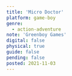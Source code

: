 ```yaml
---
title: 'Micro Doctor'
platform: game-boy
genre:
  - action-adventure
note: 'Greenboy Games'
digital: false
physical: true
guide: false
pending: false
posted: 2021-11-03
---
```


